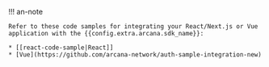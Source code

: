 !!! an-note

    Refer to these code samples for integrating your React/Next.js or Vue application with the {{config.extra.arcana.sdk_name}}:
    
    * [[react-code-sample|React]]
    * [Vue](https://github.com/arcana-network/auth-sample-integration-new)